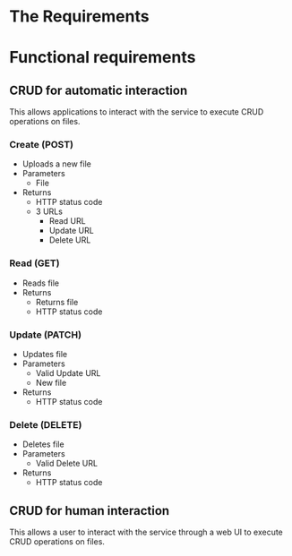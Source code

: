 # The Requirements


# Functional requirements
## CRUD for automatic interaction
This allows applications to interact with the service to execute CRUD operations on files.
### Create (POST)
* Uploads a new file
* Parameters
    * File
* Returns
    * HTTP status code
    * 3 URLs
        * Read URL
        * Update URL
        * Delete URL

### Read (GET)
* Reads file
* Returns
    * Returns file
    * HTTP status code

### Update (PATCH)
* Updates file
* Parameters
    * Valid Update URL
    * New file
* Returns
    * HTTP status code

### Delete (DELETE)
* Deletes file
* Parameters
    * Valid Delete URL
* Returns
    * HTTP status code

## CRUD for human interaction
This allows a user to interact with the service through a web UI to execute CRUD operations on files.
